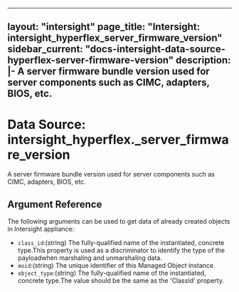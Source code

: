 
---
layout: "intersight"
page_title: "Intersight: intersight_hyperflex_server_firmware_version"
sidebar_current: "docs-intersight-data-source-hyperflex-server-firmware-version"
description: |-
A server firmware bundle version used for server components such as CIMC, adapters, BIOS, etc.
---

# Data Source: intersight_hyperflex._server_firmware_version
A server firmware bundle version used for server components such as CIMC, adapters, BIOS, etc.
## Argument Reference
The following arguments can be used to get data of already created objects in Intersight appliance:
* `class_id`:(string) The fully-qualified name of the instantiated, concrete type.This property is used as a discriminator to identify the type of the payloadwhen marshaling and unmarshaling data. 
* `moid`:(string) The unique identifier of this Managed Object instance. 
* `object_type`:(string) The fully-qualified name of the instantiated, concrete type.The value should be the same as the 'ClassId' property. 

